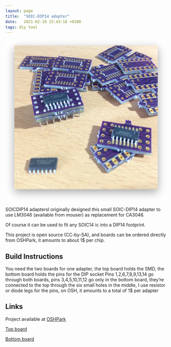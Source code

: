 ```yaml
---
layout: page
title:  "SOIC-DIP14 adapter"
date:   2021-02-10 15:43:18 +0100
tags: diy tool
---
```

![A few adapters](/assets/synth/soic-dip14.png)

SOICDIP14 adaptersI originally designed this small SOIC-DIP14 adapter to use LM3046 (available from mouser) as replacement for CA3046.

Of course it can be used to fit any SOIC14 ic into a DIP14 footprint.

This project is open source (CC-by-SA), and boards can be ordered directly from OSHPark, it amounts to about 1$ per chip.

## Build Instructions

You need the two boards for one adapter, the top board holds the SMD, the bottom board holds the pins for the DIP socket
Pins 1,2,6,7,8,9,13,14 go through both boards, pins 3,4,5,10,11,12 go only in the bottom board, they’re connected to the top through the six small holes in the middle, I use resistor or diode legs for the pins, on OSH, it amounts to a total of 1$ per adapter

## Links

Project available at [OSHPark](https://oshpark.com/)

[Top board](https://oshpark.com/projects/FCXaXJ2k)

[Bottom board](https://oshpark.com/projects/wA9obdOT)